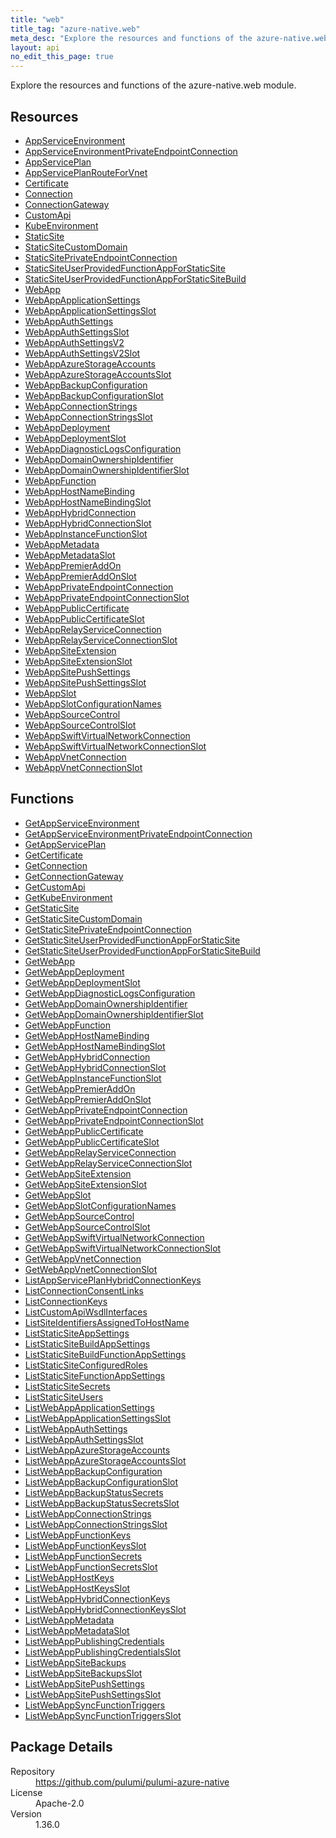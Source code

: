 ```yaml
---
title: "web"
title_tag: "azure-native.web"
meta_desc: "Explore the resources and functions of the azure-native.web module."
layout: api
no_edit_this_page: true
---
```


<!-- WARNING: this file was generated by Pulumi Docs Generator. -->
<!-- Do not edit by hand unless you're certain you know what you are doing! -->

Explore the resources and functions of the azure-native.web module.

<h2 id="resources">Resources</h2>
<ul class="api">
    <li><a href="appserviceenvironment" title="AppServiceEnvironment"><span class="symbol resource"></span>AppServiceEnvironment</a></li>
    <li><a href="appserviceenvironmentprivateendpointconnection" title="AppServiceEnvironmentPrivateEndpointConnection"><span class="symbol resource"></span>AppServiceEnvironmentPrivateEndpointConnection</a></li>
    <li><a href="appserviceplan" title="AppServicePlan"><span class="symbol resource"></span>AppServicePlan</a></li>
    <li><a href="appserviceplanrouteforvnet" title="AppServicePlanRouteForVnet"><span class="symbol resource"></span>AppServicePlanRouteForVnet</a></li>
    <li><a href="certificate" title="Certificate"><span class="symbol resource"></span>Certificate</a></li>
    <li><a href="connection" title="Connection"><span class="symbol resource"></span>Connection</a></li>
    <li><a href="connectiongateway" title="ConnectionGateway"><span class="symbol resource"></span>ConnectionGateway</a></li>
    <li><a href="customapi" title="CustomApi"><span class="symbol resource"></span>CustomApi</a></li>
    <li><a href="kubeenvironment" title="KubeEnvironment"><span class="symbol resource"></span>KubeEnvironment</a></li>
    <li><a href="staticsite" title="StaticSite"><span class="symbol resource"></span>StaticSite</a></li>
    <li><a href="staticsitecustomdomain" title="StaticSiteCustomDomain"><span class="symbol resource"></span>StaticSiteCustomDomain</a></li>
    <li><a href="staticsiteprivateendpointconnection" title="StaticSitePrivateEndpointConnection"><span class="symbol resource"></span>StaticSitePrivateEndpointConnection</a></li>
    <li><a href="staticsiteuserprovidedfunctionappforstaticsite" title="StaticSiteUserProvidedFunctionAppForStaticSite"><span class="symbol resource"></span>StaticSiteUserProvidedFunctionAppForStaticSite</a></li>
    <li><a href="staticsiteuserprovidedfunctionappforstaticsitebuild" title="StaticSiteUserProvidedFunctionAppForStaticSiteBuild"><span class="symbol resource"></span>StaticSiteUserProvidedFunctionAppForStaticSiteBuild</a></li>
    <li><a href="webapp" title="WebApp"><span class="symbol resource"></span>WebApp</a></li>
    <li><a href="webappapplicationsettings" title="WebAppApplicationSettings"><span class="symbol resource"></span>WebAppApplicationSettings</a></li>
    <li><a href="webappapplicationsettingsslot" title="WebAppApplicationSettingsSlot"><span class="symbol resource"></span>WebAppApplicationSettingsSlot</a></li>
    <li><a href="webappauthsettings" title="WebAppAuthSettings"><span class="symbol resource"></span>WebAppAuthSettings</a></li>
    <li><a href="webappauthsettingsslot" title="WebAppAuthSettingsSlot"><span class="symbol resource"></span>WebAppAuthSettingsSlot</a></li>
    <li><a href="webappauthsettingsv2" title="WebAppAuthSettingsV2"><span class="symbol resource"></span>WebAppAuthSettingsV2</a></li>
    <li><a href="webappauthsettingsv2slot" title="WebAppAuthSettingsV2Slot"><span class="symbol resource"></span>WebAppAuthSettingsV2Slot</a></li>
    <li><a href="webappazurestorageaccounts" title="WebAppAzureStorageAccounts"><span class="symbol resource"></span>WebAppAzureStorageAccounts</a></li>
    <li><a href="webappazurestorageaccountsslot" title="WebAppAzureStorageAccountsSlot"><span class="symbol resource"></span>WebAppAzureStorageAccountsSlot</a></li>
    <li><a href="webappbackupconfiguration" title="WebAppBackupConfiguration"><span class="symbol resource"></span>WebAppBackupConfiguration</a></li>
    <li><a href="webappbackupconfigurationslot" title="WebAppBackupConfigurationSlot"><span class="symbol resource"></span>WebAppBackupConfigurationSlot</a></li>
    <li><a href="webappconnectionstrings" title="WebAppConnectionStrings"><span class="symbol resource"></span>WebAppConnectionStrings</a></li>
    <li><a href="webappconnectionstringsslot" title="WebAppConnectionStringsSlot"><span class="symbol resource"></span>WebAppConnectionStringsSlot</a></li>
    <li><a href="webappdeployment" title="WebAppDeployment"><span class="symbol resource"></span>WebAppDeployment</a></li>
    <li><a href="webappdeploymentslot" title="WebAppDeploymentSlot"><span class="symbol resource"></span>WebAppDeploymentSlot</a></li>
    <li><a href="webappdiagnosticlogsconfiguration" title="WebAppDiagnosticLogsConfiguration"><span class="symbol resource"></span>WebAppDiagnosticLogsConfiguration</a></li>
    <li><a href="webappdomainownershipidentifier" title="WebAppDomainOwnershipIdentifier"><span class="symbol resource"></span>WebAppDomainOwnershipIdentifier</a></li>
    <li><a href="webappdomainownershipidentifierslot" title="WebAppDomainOwnershipIdentifierSlot"><span class="symbol resource"></span>WebAppDomainOwnershipIdentifierSlot</a></li>
    <li><a href="webappfunction" title="WebAppFunction"><span class="symbol resource"></span>WebAppFunction</a></li>
    <li><a href="webapphostnamebinding" title="WebAppHostNameBinding"><span class="symbol resource"></span>WebAppHostNameBinding</a></li>
    <li><a href="webapphostnamebindingslot" title="WebAppHostNameBindingSlot"><span class="symbol resource"></span>WebAppHostNameBindingSlot</a></li>
    <li><a href="webapphybridconnection" title="WebAppHybridConnection"><span class="symbol resource"></span>WebAppHybridConnection</a></li>
    <li><a href="webapphybridconnectionslot" title="WebAppHybridConnectionSlot"><span class="symbol resource"></span>WebAppHybridConnectionSlot</a></li>
    <li><a href="webappinstancefunctionslot" title="WebAppInstanceFunctionSlot"><span class="symbol resource"></span>WebAppInstanceFunctionSlot</a></li>
    <li><a href="webappmetadata" title="WebAppMetadata"><span class="symbol resource"></span>WebAppMetadata</a></li>
    <li><a href="webappmetadataslot" title="WebAppMetadataSlot"><span class="symbol resource"></span>WebAppMetadataSlot</a></li>
    <li><a href="webapppremieraddon" title="WebAppPremierAddOn"><span class="symbol resource"></span>WebAppPremierAddOn</a></li>
    <li><a href="webapppremieraddonslot" title="WebAppPremierAddOnSlot"><span class="symbol resource"></span>WebAppPremierAddOnSlot</a></li>
    <li><a href="webappprivateendpointconnection" title="WebAppPrivateEndpointConnection"><span class="symbol resource"></span>WebAppPrivateEndpointConnection</a></li>
    <li><a href="webappprivateendpointconnectionslot" title="WebAppPrivateEndpointConnectionSlot"><span class="symbol resource"></span>WebAppPrivateEndpointConnectionSlot</a></li>
    <li><a href="webapppubliccertificate" title="WebAppPublicCertificate"><span class="symbol resource"></span>WebAppPublicCertificate</a></li>
    <li><a href="webapppubliccertificateslot" title="WebAppPublicCertificateSlot"><span class="symbol resource"></span>WebAppPublicCertificateSlot</a></li>
    <li><a href="webapprelayserviceconnection" title="WebAppRelayServiceConnection"><span class="symbol resource"></span>WebAppRelayServiceConnection</a></li>
    <li><a href="webapprelayserviceconnectionslot" title="WebAppRelayServiceConnectionSlot"><span class="symbol resource"></span>WebAppRelayServiceConnectionSlot</a></li>
    <li><a href="webappsiteextension" title="WebAppSiteExtension"><span class="symbol resource"></span>WebAppSiteExtension</a></li>
    <li><a href="webappsiteextensionslot" title="WebAppSiteExtensionSlot"><span class="symbol resource"></span>WebAppSiteExtensionSlot</a></li>
    <li><a href="webappsitepushsettings" title="WebAppSitePushSettings"><span class="symbol resource"></span>WebAppSitePushSettings</a></li>
    <li><a href="webappsitepushsettingsslot" title="WebAppSitePushSettingsSlot"><span class="symbol resource"></span>WebAppSitePushSettingsSlot</a></li>
    <li><a href="webappslot" title="WebAppSlot"><span class="symbol resource"></span>WebAppSlot</a></li>
    <li><a href="webappslotconfigurationnames" title="WebAppSlotConfigurationNames"><span class="symbol resource"></span>WebAppSlotConfigurationNames</a></li>
    <li><a href="webappsourcecontrol" title="WebAppSourceControl"><span class="symbol resource"></span>WebAppSourceControl</a></li>
    <li><a href="webappsourcecontrolslot" title="WebAppSourceControlSlot"><span class="symbol resource"></span>WebAppSourceControlSlot</a></li>
    <li><a href="webappswiftvirtualnetworkconnection" title="WebAppSwiftVirtualNetworkConnection"><span class="symbol resource"></span>WebAppSwiftVirtualNetworkConnection</a></li>
    <li><a href="webappswiftvirtualnetworkconnectionslot" title="WebAppSwiftVirtualNetworkConnectionSlot"><span class="symbol resource"></span>WebAppSwiftVirtualNetworkConnectionSlot</a></li>
    <li><a href="webappvnetconnection" title="WebAppVnetConnection"><span class="symbol resource"></span>WebAppVnetConnection</a></li>
    <li><a href="webappvnetconnectionslot" title="WebAppVnetConnectionSlot"><span class="symbol resource"></span>WebAppVnetConnectionSlot</a></li>
</ul>

<h2 id="functions">Functions</h2>
<ul class="api">
    <li><a href="getappserviceenvironment" title="GetAppServiceEnvironment"><span class="symbol function"></span>GetAppServiceEnvironment</a></li>
    <li><a href="getappserviceenvironmentprivateendpointconnection" title="GetAppServiceEnvironmentPrivateEndpointConnection"><span class="symbol function"></span>GetAppServiceEnvironmentPrivateEndpointConnection</a></li>
    <li><a href="getappserviceplan" title="GetAppServicePlan"><span class="symbol function"></span>GetAppServicePlan</a></li>
    <li><a href="getcertificate" title="GetCertificate"><span class="symbol function"></span>GetCertificate</a></li>
    <li><a href="getconnection" title="GetConnection"><span class="symbol function"></span>GetConnection</a></li>
    <li><a href="getconnectiongateway" title="GetConnectionGateway"><span class="symbol function"></span>GetConnectionGateway</a></li>
    <li><a href="getcustomapi" title="GetCustomApi"><span class="symbol function"></span>GetCustomApi</a></li>
    <li><a href="getkubeenvironment" title="GetKubeEnvironment"><span class="symbol function"></span>GetKubeEnvironment</a></li>
    <li><a href="getstaticsite" title="GetStaticSite"><span class="symbol function"></span>GetStaticSite</a></li>
    <li><a href="getstaticsitecustomdomain" title="GetStaticSiteCustomDomain"><span class="symbol function"></span>GetStaticSiteCustomDomain</a></li>
    <li><a href="getstaticsiteprivateendpointconnection" title="GetStaticSitePrivateEndpointConnection"><span class="symbol function"></span>GetStaticSitePrivateEndpointConnection</a></li>
    <li><a href="getstaticsiteuserprovidedfunctionappforstaticsite" title="GetStaticSiteUserProvidedFunctionAppForStaticSite"><span class="symbol function"></span>GetStaticSiteUserProvidedFunctionAppForStaticSite</a></li>
    <li><a href="getstaticsiteuserprovidedfunctionappforstaticsitebuild" title="GetStaticSiteUserProvidedFunctionAppForStaticSiteBuild"><span class="symbol function"></span>GetStaticSiteUserProvidedFunctionAppForStaticSiteBuild</a></li>
    <li><a href="getwebapp" title="GetWebApp"><span class="symbol function"></span>GetWebApp</a></li>
    <li><a href="getwebappdeployment" title="GetWebAppDeployment"><span class="symbol function"></span>GetWebAppDeployment</a></li>
    <li><a href="getwebappdeploymentslot" title="GetWebAppDeploymentSlot"><span class="symbol function"></span>GetWebAppDeploymentSlot</a></li>
    <li><a href="getwebappdiagnosticlogsconfiguration" title="GetWebAppDiagnosticLogsConfiguration"><span class="symbol function"></span>GetWebAppDiagnosticLogsConfiguration</a></li>
    <li><a href="getwebappdomainownershipidentifier" title="GetWebAppDomainOwnershipIdentifier"><span class="symbol function"></span>GetWebAppDomainOwnershipIdentifier</a></li>
    <li><a href="getwebappdomainownershipidentifierslot" title="GetWebAppDomainOwnershipIdentifierSlot"><span class="symbol function"></span>GetWebAppDomainOwnershipIdentifierSlot</a></li>
    <li><a href="getwebappfunction" title="GetWebAppFunction"><span class="symbol function"></span>GetWebAppFunction</a></li>
    <li><a href="getwebapphostnamebinding" title="GetWebAppHostNameBinding"><span class="symbol function"></span>GetWebAppHostNameBinding</a></li>
    <li><a href="getwebapphostnamebindingslot" title="GetWebAppHostNameBindingSlot"><span class="symbol function"></span>GetWebAppHostNameBindingSlot</a></li>
    <li><a href="getwebapphybridconnection" title="GetWebAppHybridConnection"><span class="symbol function"></span>GetWebAppHybridConnection</a></li>
    <li><a href="getwebapphybridconnectionslot" title="GetWebAppHybridConnectionSlot"><span class="symbol function"></span>GetWebAppHybridConnectionSlot</a></li>
    <li><a href="getwebappinstancefunctionslot" title="GetWebAppInstanceFunctionSlot"><span class="symbol function"></span>GetWebAppInstanceFunctionSlot</a></li>
    <li><a href="getwebapppremieraddon" title="GetWebAppPremierAddOn"><span class="symbol function"></span>GetWebAppPremierAddOn</a></li>
    <li><a href="getwebapppremieraddonslot" title="GetWebAppPremierAddOnSlot"><span class="symbol function"></span>GetWebAppPremierAddOnSlot</a></li>
    <li><a href="getwebappprivateendpointconnection" title="GetWebAppPrivateEndpointConnection"><span class="symbol function"></span>GetWebAppPrivateEndpointConnection</a></li>
    <li><a href="getwebappprivateendpointconnectionslot" title="GetWebAppPrivateEndpointConnectionSlot"><span class="symbol function"></span>GetWebAppPrivateEndpointConnectionSlot</a></li>
    <li><a href="getwebapppubliccertificate" title="GetWebAppPublicCertificate"><span class="symbol function"></span>GetWebAppPublicCertificate</a></li>
    <li><a href="getwebapppubliccertificateslot" title="GetWebAppPublicCertificateSlot"><span class="symbol function"></span>GetWebAppPublicCertificateSlot</a></li>
    <li><a href="getwebapprelayserviceconnection" title="GetWebAppRelayServiceConnection"><span class="symbol function"></span>GetWebAppRelayServiceConnection</a></li>
    <li><a href="getwebapprelayserviceconnectionslot" title="GetWebAppRelayServiceConnectionSlot"><span class="symbol function"></span>GetWebAppRelayServiceConnectionSlot</a></li>
    <li><a href="getwebappsiteextension" title="GetWebAppSiteExtension"><span class="symbol function"></span>GetWebAppSiteExtension</a></li>
    <li><a href="getwebappsiteextensionslot" title="GetWebAppSiteExtensionSlot"><span class="symbol function"></span>GetWebAppSiteExtensionSlot</a></li>
    <li><a href="getwebappslot" title="GetWebAppSlot"><span class="symbol function"></span>GetWebAppSlot</a></li>
    <li><a href="getwebappslotconfigurationnames" title="GetWebAppSlotConfigurationNames"><span class="symbol function"></span>GetWebAppSlotConfigurationNames</a></li>
    <li><a href="getwebappsourcecontrol" title="GetWebAppSourceControl"><span class="symbol function"></span>GetWebAppSourceControl</a></li>
    <li><a href="getwebappsourcecontrolslot" title="GetWebAppSourceControlSlot"><span class="symbol function"></span>GetWebAppSourceControlSlot</a></li>
    <li><a href="getwebappswiftvirtualnetworkconnection" title="GetWebAppSwiftVirtualNetworkConnection"><span class="symbol function"></span>GetWebAppSwiftVirtualNetworkConnection</a></li>
    <li><a href="getwebappswiftvirtualnetworkconnectionslot" title="GetWebAppSwiftVirtualNetworkConnectionSlot"><span class="symbol function"></span>GetWebAppSwiftVirtualNetworkConnectionSlot</a></li>
    <li><a href="getwebappvnetconnection" title="GetWebAppVnetConnection"><span class="symbol function"></span>GetWebAppVnetConnection</a></li>
    <li><a href="getwebappvnetconnectionslot" title="GetWebAppVnetConnectionSlot"><span class="symbol function"></span>GetWebAppVnetConnectionSlot</a></li>
    <li><a href="listappserviceplanhybridconnectionkeys" title="ListAppServicePlanHybridConnectionKeys"><span class="symbol function"></span>ListAppServicePlanHybridConnectionKeys</a></li>
    <li><a href="listconnectionconsentlinks" title="ListConnectionConsentLinks"><span class="symbol function"></span>ListConnectionConsentLinks</a></li>
    <li><a href="listconnectionkeys" title="ListConnectionKeys"><span class="symbol function"></span>ListConnectionKeys</a></li>
    <li><a href="listcustomapiwsdlinterfaces" title="ListCustomApiWsdlInterfaces"><span class="symbol function"></span>ListCustomApiWsdlInterfaces</a></li>
    <li><a href="listsiteidentifiersassignedtohostname" title="ListSiteIdentifiersAssignedToHostName"><span class="symbol function"></span>ListSiteIdentifiersAssignedToHostName</a></li>
    <li><a href="liststaticsiteappsettings" title="ListStaticSiteAppSettings"><span class="symbol function"></span>ListStaticSiteAppSettings</a></li>
    <li><a href="liststaticsitebuildappsettings" title="ListStaticSiteBuildAppSettings"><span class="symbol function"></span>ListStaticSiteBuildAppSettings</a></li>
    <li><a href="liststaticsitebuildfunctionappsettings" title="ListStaticSiteBuildFunctionAppSettings"><span class="symbol function"></span>ListStaticSiteBuildFunctionAppSettings</a></li>
    <li><a href="liststaticsiteconfiguredroles" title="ListStaticSiteConfiguredRoles"><span class="symbol function"></span>ListStaticSiteConfiguredRoles</a></li>
    <li><a href="liststaticsitefunctionappsettings" title="ListStaticSiteFunctionAppSettings"><span class="symbol function"></span>ListStaticSiteFunctionAppSettings</a></li>
    <li><a href="liststaticsitesecrets" title="ListStaticSiteSecrets"><span class="symbol function"></span>ListStaticSiteSecrets</a></li>
    <li><a href="liststaticsiteusers" title="ListStaticSiteUsers"><span class="symbol function"></span>ListStaticSiteUsers</a></li>
    <li><a href="listwebappapplicationsettings" title="ListWebAppApplicationSettings"><span class="symbol function"></span>ListWebAppApplicationSettings</a></li>
    <li><a href="listwebappapplicationsettingsslot" title="ListWebAppApplicationSettingsSlot"><span class="symbol function"></span>ListWebAppApplicationSettingsSlot</a></li>
    <li><a href="listwebappauthsettings" title="ListWebAppAuthSettings"><span class="symbol function"></span>ListWebAppAuthSettings</a></li>
    <li><a href="listwebappauthsettingsslot" title="ListWebAppAuthSettingsSlot"><span class="symbol function"></span>ListWebAppAuthSettingsSlot</a></li>
    <li><a href="listwebappazurestorageaccounts" title="ListWebAppAzureStorageAccounts"><span class="symbol function"></span>ListWebAppAzureStorageAccounts</a></li>
    <li><a href="listwebappazurestorageaccountsslot" title="ListWebAppAzureStorageAccountsSlot"><span class="symbol function"></span>ListWebAppAzureStorageAccountsSlot</a></li>
    <li><a href="listwebappbackupconfiguration" title="ListWebAppBackupConfiguration"><span class="symbol function"></span>ListWebAppBackupConfiguration</a></li>
    <li><a href="listwebappbackupconfigurationslot" title="ListWebAppBackupConfigurationSlot"><span class="symbol function"></span>ListWebAppBackupConfigurationSlot</a></li>
    <li><a href="listwebappbackupstatussecrets" title="ListWebAppBackupStatusSecrets"><span class="symbol function"></span>ListWebAppBackupStatusSecrets</a></li>
    <li><a href="listwebappbackupstatussecretsslot" title="ListWebAppBackupStatusSecretsSlot"><span class="symbol function"></span>ListWebAppBackupStatusSecretsSlot</a></li>
    <li><a href="listwebappconnectionstrings" title="ListWebAppConnectionStrings"><span class="symbol function"></span>ListWebAppConnectionStrings</a></li>
    <li><a href="listwebappconnectionstringsslot" title="ListWebAppConnectionStringsSlot"><span class="symbol function"></span>ListWebAppConnectionStringsSlot</a></li>
    <li><a href="listwebappfunctionkeys" title="ListWebAppFunctionKeys"><span class="symbol function"></span>ListWebAppFunctionKeys</a></li>
    <li><a href="listwebappfunctionkeysslot" title="ListWebAppFunctionKeysSlot"><span class="symbol function"></span>ListWebAppFunctionKeysSlot</a></li>
    <li><a href="listwebappfunctionsecrets" title="ListWebAppFunctionSecrets"><span class="symbol function"></span>ListWebAppFunctionSecrets</a></li>
    <li><a href="listwebappfunctionsecretsslot" title="ListWebAppFunctionSecretsSlot"><span class="symbol function"></span>ListWebAppFunctionSecretsSlot</a></li>
    <li><a href="listwebapphostkeys" title="ListWebAppHostKeys"><span class="symbol function"></span>ListWebAppHostKeys</a></li>
    <li><a href="listwebapphostkeysslot" title="ListWebAppHostKeysSlot"><span class="symbol function"></span>ListWebAppHostKeysSlot</a></li>
    <li><a href="listwebapphybridconnectionkeys" title="ListWebAppHybridConnectionKeys"><span class="symbol function"></span>ListWebAppHybridConnectionKeys</a></li>
    <li><a href="listwebapphybridconnectionkeysslot" title="ListWebAppHybridConnectionKeysSlot"><span class="symbol function"></span>ListWebAppHybridConnectionKeysSlot</a></li>
    <li><a href="listwebappmetadata" title="ListWebAppMetadata"><span class="symbol function"></span>ListWebAppMetadata</a></li>
    <li><a href="listwebappmetadataslot" title="ListWebAppMetadataSlot"><span class="symbol function"></span>ListWebAppMetadataSlot</a></li>
    <li><a href="listwebapppublishingcredentials" title="ListWebAppPublishingCredentials"><span class="symbol function"></span>ListWebAppPublishingCredentials</a></li>
    <li><a href="listwebapppublishingcredentialsslot" title="ListWebAppPublishingCredentialsSlot"><span class="symbol function"></span>ListWebAppPublishingCredentialsSlot</a></li>
    <li><a href="listwebappsitebackups" title="ListWebAppSiteBackups"><span class="symbol function"></span>ListWebAppSiteBackups</a></li>
    <li><a href="listwebappsitebackupsslot" title="ListWebAppSiteBackupsSlot"><span class="symbol function"></span>ListWebAppSiteBackupsSlot</a></li>
    <li><a href="listwebappsitepushsettings" title="ListWebAppSitePushSettings"><span class="symbol function"></span>ListWebAppSitePushSettings</a></li>
    <li><a href="listwebappsitepushsettingsslot" title="ListWebAppSitePushSettingsSlot"><span class="symbol function"></span>ListWebAppSitePushSettingsSlot</a></li>
    <li><a href="listwebappsyncfunctiontriggers" title="ListWebAppSyncFunctionTriggers"><span class="symbol function"></span>ListWebAppSyncFunctionTriggers</a></li>
    <li><a href="listwebappsyncfunctiontriggersslot" title="ListWebAppSyncFunctionTriggersSlot"><span class="symbol function"></span>ListWebAppSyncFunctionTriggersSlot</a></li>
</ul>

<h2 id="package-details">Package Details</h2>
<dl class="package-details">
	<dt>Repository</dt>
	<dd><a href="https://github.com/pulumi/pulumi-azure-native">https://github.com/pulumi/pulumi-azure-native</a></dd>
	<dt>License</dt>
	<dd>Apache-2.0</dd>
	<dt>Version</dt>
	<dd>1.36.0</dd>
</dl>

